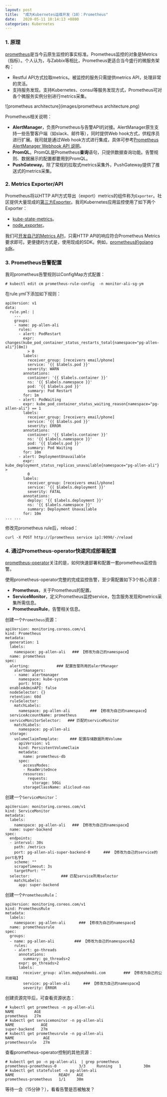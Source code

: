 ```yaml
---
layout: post
title:  "成为Kubernetes运维开发（10）：Prometheus"
date:   2020-05-11 10:14:13 +0800
categories: Kubernetes
---
```



### 1. 原理

[prometheus](https://prometheus.io/)是当今云原生监控的事实标准。Prometheus监控的对象是Metrics（指标）。个人认为，与Zabbix等相比，Prometheus更适合当今盛行的微服务架构：

- Restful API方式拉取metrics。被监控的服务只需提供metrics API，处理非常的灵活。
- 支持服务发现。支持Kubernetes、consul等服务发现方式，Prometheus可对各个微服务实例分别进行metrics采集。

![prometheus architecture](images/prometheus architecture.png)



Prometheus相关说明：

* **AlertManager**，负责Prometheus与告警API的对接。AlertManager原生支持一些告警客户端（如slack、邮件等），同时提供Web hook方式，供程序员进行扩展。我司就是通过Web hook方式进行集成，具体可参考[Prometheus AlertManager Webhook API 说明](https://confluence.yeahmobi.com/pages/viewpage.action?pageId=38438355)。
* **PromQL**。PromQL是Prometheus**查询**语句，只提供数据查询功能。告警规则、数据展示的配置都要用到PromQL。
* **PushGateway**。除了常规的拉取式metrics采集外，PushGateway提供了推送式的metrics采集。



### 2. Metrics Exporter/API

Prometheus将以HTTP API方式导出（export）metrics的组件称为``Exporter``。社区提供大量现成的[第三方Exporter](https://prometheus.io/docs/instrumenting/exporters/)。我司Kubernetes应用监控使用了如下两个Exporter：

* [kube-state-metrics](https://github.com/kubernetes/kube-state-metrics)。
* [node_exporter](https://github.com/prometheus/node_exporter)。

我们可[开发自己的Metrics API](https://prometheus.io/docs/instrumenting/writing_exporters/)，只需HTTP API的响应符合Prometheus Metrics要求即可。更便捷的方式是，使用现成的SDK。例如，[prometheus的golang sdk](https://github.com/prometheus/client_golang)。



### 3. Prometheus告警配置

我司prometheus告警规则以ConfigMap方式配置：

```
# kubectl edit cm prometheus-rule-config  -n monitor-ali-sg-ym
```

在rule.yml下添加如下规则：

```
apiVersion: v1
data:
  rule.yml: |
    ---
    groups:
    - name: pg-allen-ali
      rules:
      - alert: PodRestart
        expr: changes(kube_pod_container_status_restarts_total{namespace="pg-allen-ali"}[8m])
          > 0
        labels:
          receiver_group: [receivers email/phone]
          service: '{{ $labels.pod }}'
          severity: WARN
        annotations:
          container: '{{ $labels.container }}'
          ns: '{{ $labels.namespace }}'
          pod: '{{ $labels.pod }}'
          summary: Pod Restart
        for: 1m
      - alert: PodWaiting
        expr: kube_pod_container_status_waiting_reason{namespace="pg-allen-ali"} == 1
        labels:
          receiver_group: [receivers email/phone]
          service: '{{ $labels.pod }}'
          severity: ERROR
        annotations:
          container: '{{ $labels.container }}'
          ns: '{{ $labels.namespace }}'
          pod: '{{ $labels.pod }}'
          summary: Pod Waiting
        for: 10m
      - alert: DeploymentUnavailable
        expr: kube_deployment_status_replicas_unavailable{namespace="pg-allen-ali"} >
          0
        labels:
          receiver_group: [receivers email/phone]
          service: '{{ $labels.deployment }}'
          severity: FATAL
        annotations:
          deploy: '{{ $labels.deployment }}'
          ns: '{{ $labels.namespace }}'
          summary: Deployment Unavailable
        for: 10m
... ...
```



修改完prometheus rule后，reload：

```
curl -X POST http://[prometheus service ip]:9090/-/reload
```



### 4. 通过Prometheus-operator快速完成部署配置

[prometheus-operator](https://github.com/coreos/prometheus-operator)关注的是，如何快速部署和配置一套prometheus监控告警。

使用prometheus-operator完整的完成监控告警，至少需配置如下3个核心资源：

* **Prometheus**，关于Prometheus的配置。
* **ServiceMonitor**，定义Prometheus监控service，包含服务发现和metrics采集所需信息。
* **PrometheusRule**，告警相关信息。

创建一个``Prometheus``资源：

```
apiVersion: monitoring.coreos.com/v1
kind: Prometheus
metadata:
  generation: 1
  labels:
    namespace: pg-allen-ali   ### 【修改为自己的namespace】
  name: prometheus
spec:
  alerting:            ### 配置告警所用的alertManager
    alertmanagers:
    - name: alertmanager
      namespace: kube-system
      port: http
  enableAdminAPI: false
  nodeSelector: {}
  retention: 60d
  ruleSelector:
    matchLabels:
      namespace: pg-allen-ali         ### 【修改为自己的namespace】
  serviceAccountName: prometheus
  serviceMonitorSelector:   ### 匹配的serviceMonitor
    matchLabels:
      namespace: pg-allen-ali
  storage:
    volumeClaimTemplate:     ### 配置存储数据所用Volume
      apiVersion: v1
      kind: PersistentVolumeClaim
      metadata:
        name: prometheus-db
      spec:
        accessModes:
        - ReadWriteOnce
        resources:
          requests:
            storage: 50Gi
        storageClassName: alicloud-nas
```

创建一个``ServiceMonitor``：

```
apiVersion: monitoring.coreos.com/v1
kind: ServiceMonitor
metadata:
  labels:
    namespace: pg-allen-ali   ### 【修改为自己的namespace】
  name: super-backend
spec:
  endpoints:
  - interval: 30s
    path: /metrics
    port: pg-allen-ali-super-backend-0      ### 【修改为自己的service的port名字】
    scheme: ""
    scrapeTimeout: 3s
    targetPort: ""
  selector:              ### 匹配service所用selector
    matchLabels:
      app: super-backend
```

创建一个``PrometheusRule``：

```
apiVersion: monitoring.coreos.com/v1
kind: PrometheusRule
metadata:
  labels:
    namespace: pg-allen-ali      ### 【修改为自己的namespace】
  name: prometheusrule
spec:
  groups:
  - name: pg-allen-ali         ### 【修改为自己的namespace名】
    rules:
    - alert: go-threads
      annotations:
        summary: go_threads>2
      expr: go_threads>2
      labels:
        receiver_group: allen.mo@yeahmobi.com        ### 【修改为自己的公司邮箱】
        service: pg-allen-ali      ### 【修改为自己的namespace】
        severity: ERROR
```

创建资源完毕后，可查看资源状态：

```
# kubectl get prometheus -n pg-allen-ali 
NAME         AGE
prometheus   27m
# kubectl get servicemonitor -n pg-allen-ali 
NAME            AGE
super-backend   27m
# kubectl get prometheusrule -n pg-allen-ali 
NAME             AGE
prometheusrule   27m
```

查看prometheus-operator控制的其他资源：

```
# kubectl get po -n pg-allen-ali  | grep prometheus
prometheus-prometheus-0          3/3     Running   1          30m
# kubectl get statefulset -n pg-allen-ali 
NAME                    READY   AGE
prometheus-prometheus   1/1     30m
```

等待一会（15分钟？），看看告警是否被触发？



